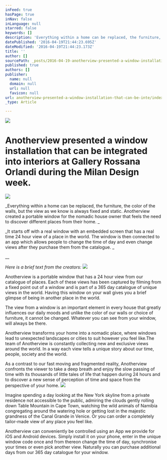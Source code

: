 ```yaml
---
inFeed: true
hasPage: true
inNav: false
inLanguage: null
starred: false
keywords: []
description: 'Everything within a home can be replaced, the furniture, the color of the walls, but the view as we know is always fixed and static. Anotherview created a portable window for the nomadic house owner that feels the need to discover different places from their home. '
datePublished: '2016-04-19T21:44:23.695Z'
dateModified: '2016-04-19T21:44:23.173Z'
title: ''
author: []
sourcePath: _posts/2016-04-19-anotherview-presented-a-window-installation-that-can-be-inte.md
published: true
authors: []
publisher:
  name: null
  domain: null
  url: null
  favicon: null
url: anotherview-presented-a-window-installation-that-can-be-inte/index.html
_type: Article

---
```

![](https://the-grid-user-content.s3-us-west-2.amazonaws.com/5eca77d4-7ba3-4803-a9db-c81a089e6cc7.jpg)

# Anotherview presented a window installation that can be integrated into interiors at Gallery Rossana Orlandi during the Milan Design week.
![](https://the-grid-user-content.s3-us-west-2.amazonaws.com/4dd5579c-a865-4b6f-932f-6086e41e834f.jpg)

_Everything within a home can be replaced, the furniture, the color of the walls, but the view as we know is always fixed and static. Anotherview created a portable window for the nomadic house owner that feels the need to discover different places from their home. _

_It starts off with a real window with an embedded screen that has a real time 24 hour view of a place in the world. The window is then connected to an app which allows people to change the time of day and even change views after they purchase them from the catalogue. _

__

_Here is a brief text from the creators:_
![](https://the-grid-user-content.s3-us-west-2.amazonaws.com/a74ed075-4869-49bf-a78b-83f81e363972.jpg)

Anotherview is a portable window that has a 24 hour view from our catalogue of places. Each of these views has been captured by filming from a fixed point out of a window and is part of a 365 day catalogue of unique views in the world. Having this window on your wall gives you a brief glimpse of being in another place in the world.

The view from a window is an important element in every house that greatly influences our daily moods and unlike the color of our walls or choice of furniture, it cannot be changed. Whatever you can see from your window, will always be there.

Anotherview transforms your home into a nomadic place, where windows lead to unexpected landscapes or cities to suit however you feel like.The team of Anotherview is constantly collecting new and exclusive views around the world. In a way each view tells a unique story about our time, people, society and the world.

As a contrast to our fast moving and fragmented reality, Anotherview confronts the viewer to take a deep breath and enjoy the slow passing of time with its thousands of little tales of life that happen during 24 hours and to discover a new sense of perception of time and space from the perspective of your home.
![](https://s3-us-west-2.amazonaws.com/the-grid-img/p/1d4a532270a92099f04ee2852e730e159c6bc843.jpg)

Imagine spending a day looking at the New York skyline from a private residence not accessible to the public, admiring the clouds gently rolling down Table Mountain in Cape Town, watching the wild animals of Namibia congregating around the watering hole or getting lost in the majestic grandness of the Canal Grande in Venice. Or you can order a completely tailor-made view of any place you feel like.

Anotherview can conveniently be controlled using an App we provide for iOS and Android devices. Simply install it on your phone, enter in the unique window code once and from thereon change the time of day, synchronise your times or even pick another view. Naturally you can purchase additional days from our 365 day catalogue for your window.
